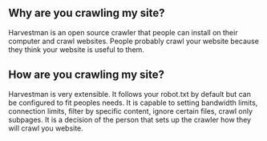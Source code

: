 ## Why are you crawling my site? ##
Harvestman is an open source crawler that people can install on their computer and crawl websites. People probably crawl your website because they think your website is useful to them.

## How are you crawling my site? ##
Harvestman is very extensible. It follows your robot.txt by default but can be configured to fit peoples needs. It is capable to setting bandwidth limits, connection limits, filter by specific content, ignore certain files, crawl only subpages. It is a decision of the person that sets up the crawler how they will crawl you website.